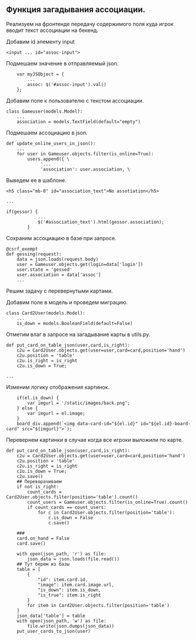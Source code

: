 ## Функция загадывания ассоциации.

Реализуем на фронтенде передачу содержимого поля куда игрок вводит текст ассоциации на бекенд.

Добавим id элементу input

    <input ... id="assoc-input">

Подмешаем значение в отправляемый json.

        var myJSObject = {
            ...
            assoc: $('#assoc-input').val()
        };

Добавим поле к пользователю с текстом ассоциации.

    class Gameuser(models.Model):
        ...
        association = models.TextField(default="empty")

Подмешаем ассоциацию в json.

    def update_online_users_in_json():
        ...
        for user in Gameuser.objects.filter(is_online=True):
            users.append({ \
                 '...
                 'association': user.association, \

Выведем ее в шаблоне.

    <h5 class="mb-0" id="association_text">No assotiation</h5>

    ...

    if(gessor) {
                ...
                $('#association_text').html(gessor.association);
            }

Сохраним ассоциацию в базе при запросе.

    @csrf_exempt
    def gessing(request):
        data = json.loads(request.body)
        user = Gameuser.objects.get(login=data['login'])
        user.state = 'gessed'
        user.association = data['assoc'] 
        ...

Решим задачу с перевернутыми картами.

Добавим поле в модель и проведем миграцию.

    class Card2User(models.Model):
        ...
        is_down = models.BooleanField(default=False)

Отметим влаг в запросе на загадывание карты в utils.py. 

    def put_card_on_table_json(user,card,is_right):
        c2u = Card2User.objects.get(user=user,card=card,position='hand')
        c2u.position = 'table'
        c2u.is_right = is_right
        c2u.is_down = True;

    ...

Изменим логику отображения картинок.

        if(el.is_down) {
            var imgurl = '/static/images/back.png';
        } else {
            var imgurl = el.image;
        }
        board_div.append(`<img data-card-id="${el.id}" id="${el.id}-board-card" src="${imgurl}">`);

Перевернем картинки в случае когда все игроки выложили по карте.

    def put_card_on_table_json(user,card,is_right):
        c2u = Card2User.objects.get(user=user,card=card,position='hand')
        c2u.position = 'table'
        c2u.is_right = is_right
        c2u.is_down = True;
        c2u.save()
        ## Переворачиваем
        if not is_right:
            count_cards = Card2User.objects.filter(position='table').count()
            count_users = Gameuser.objects.filter(is_online=True).count()
            if count_cards == count_users:
                for c in Card2User.objects.filter(position='table'):
                    c.is_down = False
                    c.save()
                    
        ###
        card.on_hand = False
        card.save()
        
        with open(json_path, 'r') as file:
            json_data = json.loads(file.read())
        ## Тут берем из базы
        table = [ 
            { 
                "id": item.card.id, 
                "image": item.card.image.url, 
                "is_down": item.is_down, 
                "is_true": item.is_right                 
            } 
            for item in Card2User.objects.filter(position='table') 
        ]
        json_data['table'] = table
        with open(json_path, 'w') as file:
            file.write(json.dumps(json_data))
        put_user_cards_to_json(user)





